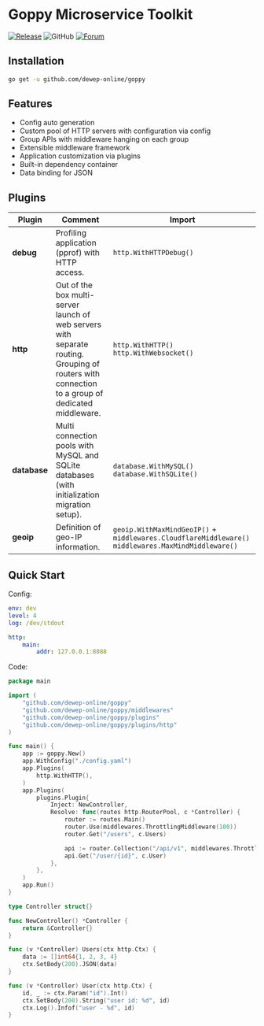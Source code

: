 # Goppy Microservice Toolkit 


[![Release](https://img.shields.io/github/release/dewep-online/goppy.svg?style=flat-square)](https://github.com/dewep-online/goppy/releases/latest)
![GitHub](https://img.shields.io/github/license/dewep-online/goppy)
[![Forum](https://img.shields.io/badge/community-forum-red)](https://github.com/dewep-online/goppy/discussions)

## Installation

```bash
go get -u github.com/dewep-online/goppy
```

## Features

- Config auto generation
- Custom pool of HTTP servers with configuration via config
- Group APIs with middleware hanging on each group
- Extensible middleware framework
- Application customization via plugins
- Built-in dependency container
- Data binding for JSON

## Plugins

| Plugin       | Comment                                                                                                                                          | Import                                               |
|--------------|--------------------------------------------------------------------------------------------------------------------------------------------------|------------------------------------------------------|
| **debug**    | Profiling application (pprof) with HTTP access.                                                                                                  | `http.WithHTTPDebug()`                               |
| **http**     | Out of the box multi-server launch of web servers with separate routing. Grouping of routers with connection to a group of dedicated middleware. | `http.WithHTTP()`  `http.WithWebsocket()`                                  |
| **database** | Multi connection pools with MySQL and SQLite databases (with initialization migration setup).                                                    | `database.WithMySQL()` `database.WithSQLite()`       |
| **geoip**    | Definition of geo-IP information.                                                                                                                | `geoip.WithMaxMindGeoIP()` + `middlewares.CloudflareMiddleware()` `middlewares.MaxMindMiddleware()` |


## Quick Start

Config:

```yaml
env: dev
level: 4
log: /dev/stdout

http:
    main:
        addr: 127.0.0.1:8088
```

Code:

```go
package main

import (
	"github.com/dewep-online/goppy"
	"github.com/dewep-online/goppy/middlewares"
	"github.com/dewep-online/goppy/plugins"
	"github.com/dewep-online/goppy/plugins/http"
)

func main() {
	app := goppy.New()
	app.WithConfig("./config.yaml")
	app.Plugins(
		http.WithHTTP(),
	)
	app.Plugins(
		plugins.Plugin{
			Inject: NewController,
			Resolve: func(routes http.RouterPool, c *Controller) {
				router := routes.Main()
				router.Use(middlewares.ThrottlingMiddleware(100))
				router.Get("/users", c.Users)

				api := router.Collection("/api/v1", middlewares.ThrottlingMiddleware(100))
				api.Get("/user/{id}", c.User)
			},
		},
	)
	app.Run()
}

type Controller struct{}

func NewController() *Controller {
	return &Controller{}
}

func (v *Controller) Users(ctx http.Ctx) {
	data := []int64{1, 2, 3, 4}
	ctx.SetBody(200).JSON(data)
}

func (v *Controller) User(ctx http.Ctx) {
	id, _ := ctx.Param("id").Int()
	ctx.SetBody(200).String("user id: %d", id)
	ctx.Log().Infof("user - %d", id)
}
```
